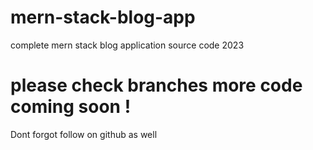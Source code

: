 # mern-stack-blog-app
complete mern stack blog application source code 2023

# please check branches more code coming soon !
Dont forgot follow on github as well 

